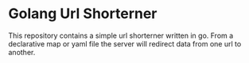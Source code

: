 # Golang Url Shorterner

This repository contains a simple url shorterner written in go. From a declarative map or yaml file the server will redirect data from one url to another.
